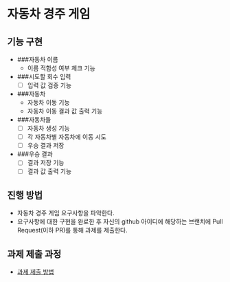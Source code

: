 # 자동차 경주 게임

## 기능 구현
- ###자동차 이름
  - 이름 적합성 여부 체크 기능
- ###시도할 회수 입력
  - [ ] 입력 값 검증 기능
- ###자동차
  - 자동차 이동 기능
  - 자동차 이동 결과 값 출력 기능
- ###자동차들
  - [ ] 자동차 생성 기능
  - [ ] 각 자동차별 자동차에 이동 시도
  - [ ] 우승 결과 저장
- ###우승 결과
  - [ ] 결과 저장 기능
  - [ ] 결과 값 출력 기능
## 진행 방법
* 자동차 경주 게임 요구사항을 파악한다.
* 요구사항에 대한 구현을 완료한 후 자신의 github 아이디에 해당하는 브랜치에 Pull Request(이하 PR)를 통해 과제를 제출한다.

## 과제 제출 과정
* [과제 제출 방법](https://github.com/next-step/nextstep-docs/tree/master/precourse)
